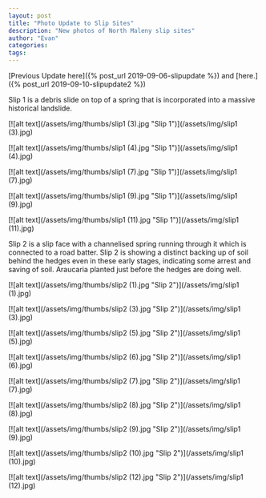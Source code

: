 ```yaml
---
layout: post
title: "Photo Update to Slip Sites"
description: "New photos of North Maleny slip sites"
author: "Evan"
categories: 
tags: 
---
```

[Previous Update here]({% post_url 2019-09-06-slipupdate %}) and [here.]({% post_url 2019-09-10-slipupdate2 %})

Slip 1 is a debris slide on top of a spring that is incorporated into a massive historical landslide.

[![alt text](/assets/img/thumbs/slip1 (3).jpg "Slip 1")](/assets/img/slip1 (3).jpg)

[![alt text](/assets/img/thumbs/slip1 (4).jpg "Slip 1")](/assets/img/slip1 (4).jpg)

[![alt text](/assets/img/thumbs/slip1 (7).jpg "Slip 1")](/assets/img/slip1 (7).jpg)

[![alt text](/assets/img/thumbs/slip1 (9).jpg "Slip 1")](/assets/img/slip1 (9).jpg)

[![alt text](/assets/img/thumbs/slip1 (11).jpg "Slip 1")](/assets/img/slip1 (11).jpg)

Slip 2 is a slip face with a channelised spring running through it which is connected to a road batter. Slip 2 is showing a distinct backing up of soil behind the hedges even in these early stages, indicating some arrest and saving of soil. Araucaria planted just before the hedges are doing well.

[![alt text](/assets/img/thumbs/slip2 (1).jpg "Slip 2")](/assets/img/slip1 (1).jpg)

[![alt text](/assets/img/thumbs/slip2 (3).jpg "Slip 2")](/assets/img/slip1 (3).jpg)

[![alt text](/assets/img/thumbs/slip2 (5).jpg "Slip 2")](/assets/img/slip1 (5).jpg)

[![alt text](/assets/img/thumbs/slip2 (6).jpg "Slip 2")](/assets/img/slip1 (6).jpg)

[![alt text](/assets/img/thumbs/slip2 (7).jpg "Slip 2")](/assets/img/slip1 (7).jpg)

[![alt text](/assets/img/thumbs/slip2 (8).jpg "Slip 2")](/assets/img/slip1 (8).jpg)

[![alt text](/assets/img/thumbs/slip2 (9).jpg "Slip 2")](/assets/img/slip1 (9).jpg)

[![alt text](/assets/img/thumbs/slip2 (10).jpg "Slip 2")](/assets/img/slip1 (10).jpg)

[![alt text](/assets/img/thumbs/slip2 (12).jpg "Slip 2")](/assets/img/slip1 (12).jpg)